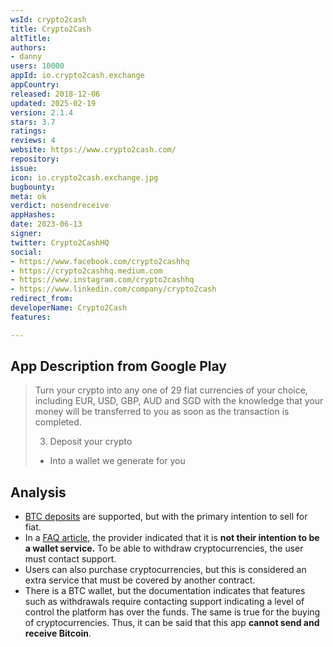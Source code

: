 ```yaml
---
wsId: crypto2cash
title: Crypto2Cash
altTitle: 
authors:
- danny
users: 10000
appId: io.crypto2cash.exchange
appCountry: 
released: 2018-12-06
updated: 2025-02-19
version: 2.1.4
stars: 3.7
ratings: 
reviews: 4
website: https://www.crypto2cash.com/
repository: 
issue: 
icon: io.crypto2cash.exchange.jpg
bugbounty: 
meta: ok
verdict: nosendreceive
appHashes: 
date: 2023-06-13
signer: 
twitter: Crypto2CashHQ
social:
- https://www.facebook.com/crypto2cashhq
- https://crypto2cashhq.medium.com
- https://www.instagram.com/crypto2cashhq
- https://www.linkedin.com/company/crypto2cash
redirect_from: 
developerName: Crypto2Cash
features: 

---
```


## App Description from Google Play

> Turn your crypto into any one of 29 fiat currencies of your choice, including EUR, USD, GBP, AUD and SGD with the knowledge that your money will be transferred to you as soon as the transaction is completed.
>
> 3. Deposit your crypto
> - Into a wallet we generate for you 

## Analysis 

- [BTC deposits](https://www.crypto2cash.com/how-to-deposit-your-cryptocurrency/) are supported, but with the primary intention to sell for fiat.  
- In a [FAQ article](https://www.crypto2cash.com/can-i-withdraw-the-cryptocurrency-i-have-deposited/), the provider indicated that it is **not their intention to be a wallet service.** To be able to withdraw cryptocurrencies, the user must contact support.
- Users can also purchase cryptocurrencies, but this is considered an extra service that must be covered by another contract. 
- There is a BTC wallet, but the documentation indicates that features such as withdrawals require contacting support indicating a level of control the platform has over the funds. The same is true for the buying of cryptocurrencies. Thus, it can be said that this app **cannot send and receive Bitcoin**.
